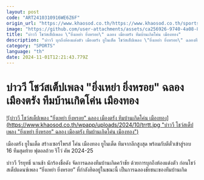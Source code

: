 ```yaml
---
layout: post
code: "ART2410310916WE6Z6F"
origin_url: "https://www.khaosod.co.th/https://www.khaosod.co.th/sports/news_9484571"
image: "https://github.com/user-attachments/assets/ca256926-9740-4a08-8046-b077ce0a5d04"
title: "บ่าววี โชว์สเต็ปเพลง \"ยิ่งเหย่า ยิ่งหรอย\" ฉลอง เมืองตรัง ทีมบ้านเกิดโค่น เมืองทอง"
description: "บ่าววี บุกถึงห้องแต่งตัว เมืองตรัง ยูไนเต็ด โชว์สเต็ปเพลง \"ยิ่งเหย่า ยิ่งหรอย\" ฉลองทีมบ้านเกิด โค่น เมืองทอง ยูไนเต็ด ในศึก รีโว่ ลีกคัพ"
category: "SPORTS"
language: "th"
date: 2024-11-01T12:21:43.779Z
---
```


# บ่าววี โชว์สเต็ปเพลง "ยิ่งเหย่า ยิ่งหรอย" ฉลอง เมืองตรัง ทีมบ้านเกิดโค่น เมืองทอง

[![บ่าววี โชว์สเต็ปเพลง "ยิ่งเหย่า ยิ่งหรอย" ฉลอง เมืองตรัง ทีมบ้านเกิดโค่น เมืองทอง](https://www.khaosod.co.th/wpapp/uploads/2024/10/trrtt.jpg "บ่าววี โชว์สเต็ปเพลง "ยิ่งเหย่า ยิ่งหรอย" ฉลอง เมืองตรัง ทีมบ้านเกิดโค่น เมืองทอง")](https://www.khaosod.co.th/wpapp/uploads/2024/10/trrtt.jpg)

เมืองตรัง ยูไนเต็ด สร้างเซอร์ไพรส์ โค่น เมืองทอง ยูไนเต็ด ทีมจากลีกสูงสุด พร้อมกับตีตั๋วเข้าสู่รอบ 16 ทีมสุดท้าย ฟุตอลถ้วย รีโว่ คัพ 2024-25



บ่าววี วีรยุทธิ์ นานช้า นักร้องชื่อดัง จัดการฉลองทีมบ้านเกิดคว้าชัย ด้วยการบุกถึงห้องแต่งตัว ก่อนโชว์สเต็ปแดนซ์เพลง “ยิ่งเหย่า ยิ่งหรอย” ที่กำลังฮิตอยู่ในขณะนี้ เป็นการฉลองชัยชนะของทีมบ้านเกิด